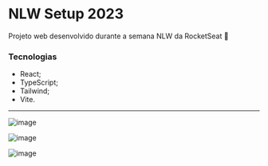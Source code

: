 # NLW Setup 2023
Projeto web desenvolvido durante a semana NLW da RocketSeat 🚀

### Tecnologias

- React;
- TypeScript;
- Tailwind;
- Vite.

---

![image](https://user-images.githubusercontent.com/30730216/213948724-47bb9219-ea4b-4f9f-b30f-c88b59c3baf0.png)

![image](https://user-images.githubusercontent.com/30730216/213948762-d6dfecd4-46d2-47ad-8c67-e33b23c1f7ff.png)

![image](https://user-images.githubusercontent.com/30730216/213948738-c5ca540a-68ce-482c-aab1-4f24da86d674.png)
